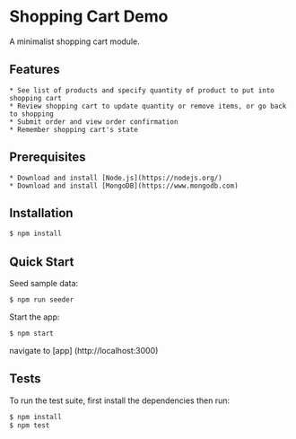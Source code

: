 # Shopping Cart Demo

A minimalist shopping cart module.

## Features
    * See list of products and specify quantity of product to put into shopping cart
    * Review shopping cart to update quantity or remove items, or go back to shopping
    * Submit order and view order confirmation
    * Remember shopping cart's state

## Prerequisites

    * Download and install [Node.js](https://nodejs.org/)
    * Download and install [MongoDB](https://www.mongodb.com)

## Installation

```sh
$ npm install
```

## Quick Start

Seed sample data:
```sh
$ npm run seeder
```
Start the app:
```sh
$ npm start
```
navigate to [app] (http://localhost:3000)

## Tests

To run the test suite, first install the dependencies then run:
```sh
$ npm install
$ npm test
```
